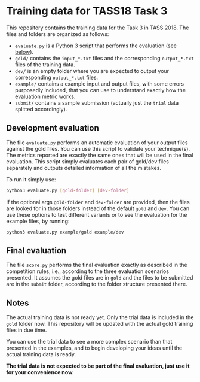 # Training data for TASS18 Task 3

This repository contains the training data for the Task 3 in TASS 2018.
The files and folders are organized as follows:

* `evaluate.py` is a Python 3 script that performs the evaluation (see [below](#evaluation)).
* `gold/` contains the `input_*.txt` files and the corresponding `output_*.txt` files of the training data.
* `dev/` is an empty folder where you are expected to output your corresponding `output_*.txt` files.
* `example/` contains a example input and output files, with some errors purposedly included, that you can use to understand exactly how the evaluation metric works.
* `submit/` contains a sample submission (actually just the `trial` data splitted accordingly).

## Development evaluation

The file `evaluate.py` performs an automatic evaluation of your output files against the gold files. You can use this script to validate your technique(s). The metrics reported are exactly the same ones that will be used in the final evaluation. This script simply evaluates each pair of gold/dev files separately and outputs detailed information of all the mistakes.

To run it simply use:

```bash
python3 evaluate.py [gold-folder] [dev-folder]
```

If the optional args `gold-folder` and `dev-folder` are provided, then the files are looked for in those folders instead of the default `gold` and `dev`. You can use these options to test different variants or to see the evaluation for the example files, by running:

```bash
python3 evaluate.py example/gold example/dev
```

## Final evaluation

The file `score.py` performs the final evaluation exactly as described in the competition rules, i.e., according to the three evaluation scenarios presented. It assumes the gold files are in `gold` and the files to be submitted are in the `submit` folder, according to the folder structure presented there.

## Notes

The actual training data is not ready yet. Only the trial data is included in the `gold` folder now. This repository will be updated with the actual gold training files in due time.

You can use the trial data to see a more complex scenario than that presented in the examples, and to begin developing your ideas until the actual training data is ready.

**The trial data is not expected to be part of the final evaluation, just use it for your convenience now.**
